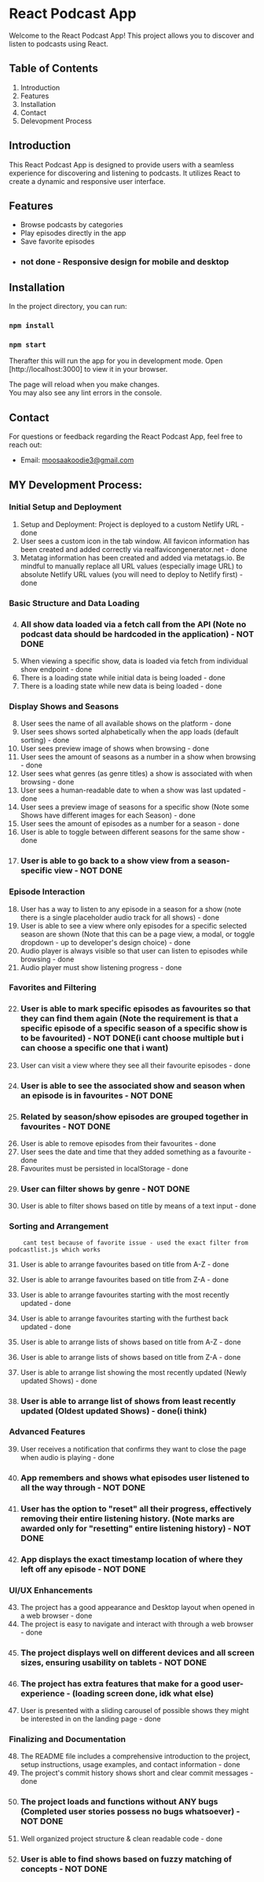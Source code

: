 # React Podcast App

Welcome to the React Podcast App! This project allows you to discover and listen to podcasts using React.

## Table of Contents
1. Introduction
2. Features
3. Installation
4. Contact
5. Delevopment Process

## Introduction
This React Podcast App is designed to provide users with a seamless experience for discovering and listening to podcasts. It utilizes React to create a dynamic and responsive user interface.

## Features
- Browse podcasts by categories
- Play episodes directly in the app
- Save favorite episodes
- ### not done - Responsive design for mobile and desktop 

## Installation
In the project directory, you can run:
### `npm install`
### `npm start`

Therafter this will run the app for you in development mode.
Open [http://localhost:3000] to view it in your browser.

The page will reload when you make changes.\
You may also see any lint errors in the console.

## Contact
For questions or feedback regarding the React Podcast App, feel free to reach out:

- Email: moosaakoodie3@gmail.com

## MY Development Process:
### Initial Setup and Deployment
   1. Setup and Deployment: Project is deployed to a custom Netlify URL - done
   2. User sees a custom icon in the tab window. All favicon information has been created and added correctly via realfavicongenerator.net - done
   3. Metatag information has been created and added via metatags.io. Be mindful to manually replace all URL values (especially image URL) to absolute Netlify URL values (you will need to deploy to Netlify first) - done

### Basic Structure and Data Loading
   4. ### All show data loaded via a fetch call from the API (Note no podcast data should be hardcoded in the application) - NOT DONE
   5. When viewing a specific show, data is loaded via fetch from individual show endpoint - done
   6. There is a loading state while initial data is being loaded - done
   7. There is a loading state while new data is being loaded - done

### Display Shows and Seasons
   8. User sees the name of all available shows on the platform - done
   9. User sees shows sorted alphabetically when the app loads (default sorting) - done
   10. User sees preview image of shows when browsing - done
   11. User sees the amount of seasons as a number in a show when browsing - done
   12. User sees what genres (as genre titles) a show is associated with when browsing - done
   13. User sees a human-readable date to when a show was last updated - done
   14. User sees a preview image of seasons for a specific show (Note some Shows have different images for each Season) - done
   15. User sees the amount of episodes as a number for a season - done
   16. User is able to toggle between different seasons for the same show - done
   17. ### User is able to go back to a show view from a season-specific view - NOT DONE

### Episode Interaction
   18. User has a way to listen to any episode in a season for a show (note there is a single placeholder audio track for all shows) - done
   19. User is able to see a view where only episodes for a specific selected season are shown (Note that this can be a page view, a modal, or toggle dropdown - up to developer's design choice) - done
   20. Audio player is always visible so that user can listen to episodes while browsing - done
   21. Audio player must show listening progress - done

### Favorites and Filtering
   22. ### User is able to mark specific episodes as favourites so that they can find them again (Note the requirement is that a specific episode of a specific season of a specific show is to be favourited) - NOT DONE(i cant choose multiple but i can choose a specific one that i want)
   23. User can visit a view where they see all their favourite episodes - done
   24. ### User is able to see the associated show and season when an episode is in favourites - NOT DONE
   25. ### Related by season/show episodes are grouped together in favourites - NOT DONE
   26. User is able to remove episodes from their favourites - done
   27. User sees the date and time that they added something as a favourite - done
   28. Favourites must be persisted in localStorage - done
   29. ### User can filter shows by genre - NOT DONE
   30. User is able to filter shows based on title by means of a text input - done

### Sorting and Arrangement
        cant test because of favorite issue - used the exact filter from podcastlist.js which works
   31. User is able to arrange favourites based on title from A-Z - done
   32. User is able to arrange favourites based on title from Z-A - done
   33. User is able to arrange favourites starting with the most recently updated - done
   34. User is able to arrange favourites starting with the furthest back updated - done

   35. User is able to arrange lists of shows based on title from A-Z - done
   36. User is able to arrange lists of shows based on title from Z-A - done
   37. User is able to arrange list showing the most recently updated (Newly updated Shows) - done
   38. ### User is able to arrange list of shows from least recently updated (Oldest updated Shows) - done(i think)

### Advanced Features
   39. User receives a notification that confirms they want to close the page when audio is playing - done
   40. ### App remembers and shows what episodes user listened to all the way through - NOT DONE
   41. ### User has the option to "reset" all their progress, effectively removing their entire listening history. (Note marks are awarded only for "resetting" entire listening history) - NOT DONE
   42. ### App displays the exact timestamp location of where they left off any episode - NOT DONE

### UI/UX Enhancements
   43. The project has a good appearance and Desktop layout when opened in a web browser - done
   44. The project is easy to navigate and interact with through a web browser - done
   45. ### The project displays well on different devices and all screen sizes, ensuring usability on tablets - NOT DONE
   46. ### The project has extra features that make for a good user-experience - (loading screen done, idk what else)
   47. User is presented with a sliding carousel of possible shows they might be interested in on the landing page - done

### Finalizing and Documentation
   48. The README file includes a comprehensive introduction to the project, setup instructions, usage examples, and contact information - done
   49. The project's commit history shows short and clear commit messages - done
   50. ### The project loads and functions without ANY bugs (Completed user stories possess no bugs whatsoever) - NOT DONE
   51. Well organized project structure & clean readable code - done
   52. ### User is able to find shows based on fuzzy matching of concepts - NOT DONE
